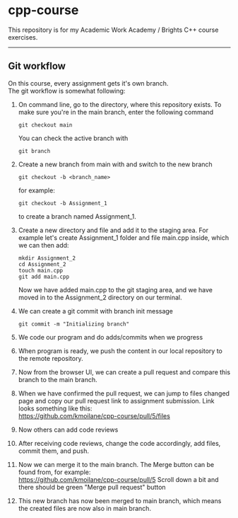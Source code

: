 # cpp-course

This repository is for my Academic Work Academy / Brights C++ course exercises.

---

## Git workflow

On this course, every assignment gets it's own branch.<br>
The git workflow is somewhat following:

1. On command line, go to the directory, where this repository exists. 
    To make sure you're in the main branch, enter the following command<br>
    ```
    git checkout main
    ```
    You can check the active branch with<br>
    ```
    git branch
    ```

2. Create a new branch from main with and switch to the new branch<br>
    ```
    git checkout -b <branch_name>
    ```
    for example:<br>
    ```
    git checkout -b Assignment_1
    ```
    to create a branch named Assignment_1.

3. Create a new directory and file and add it to the staging area. For example let's create
   Assignment_1 folder and file main.cpp inside, which we can then add:<br>
    ```
   mkdir Assignment_2
   cd Assignment_2
   touch main.cpp
   git add main.cpp
    ```
    Now we have added main.cpp to the git staging area, and we have moved in to the
    Assignment_2 directory on our terminal.

4. We can create a git commit with branch init message<br>
    ```
    git commit -m "Initializing branch"
    ```

5. We code our program and do adds/commits when we progress

6. When program is ready, we push the content in our local repository to the
   remote repository.

7. Now from the browser UI, we can create a pull request and compare this branch
   to the main branch.

8. When we have confirmed the pull request, we can jump to files changed page
   and copy our pull request link to assignment submission. Link looks something
   like this:<br>
   <https://github.com/kmoilane/cpp-course/pull/5/files>

9. Now others can add code reviews

10. After receiving code reviews, change the code accordingly, add files,
    commit them, and push.

11. Now we can merge it to the main branch. The Merge button can be found from,
    for example:<br>
    <https://github.com/kmoilane/cpp-course/pull/5>
    Scroll down a bit and there should be green "Merge pull request" button
    
12. This new branch has now been merged to main branch, which means the created
    files are now also in main branch.

